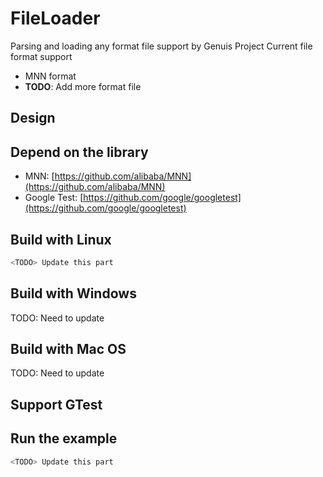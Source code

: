 # FileLoader
Parsing and loading any format file support by Genuis Project
Current file format support
- MNN format
- **TODO**: Add more format file

## Design


## Depend on the library

- MNN: [https://github.com/alibaba/MNN](https://github.com/alibaba/MNN)
- Google Test: [https://github.com/google/googletest](https://github.com/google/googletest)

## Build with Linux
```sh
<TODO> Update this part
```

## Build with Windows
TODO: Need to update

## Build with Mac OS
TODO: Need to update

## Support GTest


## Run the example
```bash
<TODO> Update this part

```